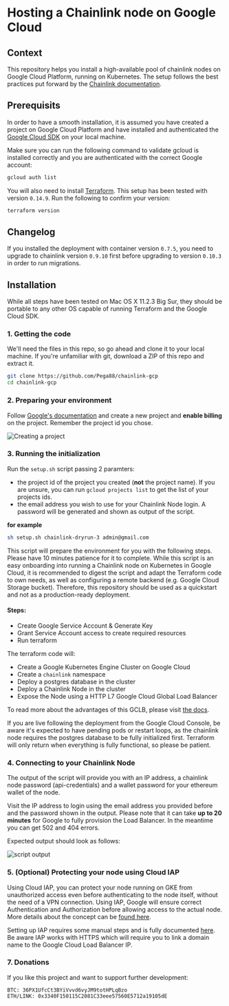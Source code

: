 # Hosting a Chainlink node on Google Cloud

## Context
This repository helps you install a high-available pool of chainlink nodes on Google Cloud Platform, running on Kubernetes. The setup follows the best practices put forward by the [Chainlink documentation](https://docs.chain.link/docs/best-security-practices).

## Prerequisits
In order to have a smooth installation, it is assumed you have created a project on Google Cloud Platform and have installed and authenticated the [Google Cloud SDK](https://cloud.google.com/sdk/install) on your local machine.

Make sure you can run the following command to validate gcloud is installed correctly and you are authenticated with the correct Google account:
```bash
gcloud auth list
```

You will also need to install [Terraform](https://www.terraform.io/). This setup has been tested with version `0.14.9`. Run the following to confirm your version:
```bash
terraform version
```

## Changelog
If you installed the deployment with container version `0.7.5`, you need to upgrade to chainlink version `0.9.10` first before upgrading to version `0.10.3` in order to run migrations.

## Installation
While all steps have been tested on Mac OS X 11.2.3 Big Sur, they should be portable to any other OS capable of running Terraform and the Google Cloud SDK.

### 1. Getting the code
We'll need the files in this repo, so go ahead and clone it to your local machine. If you're unfamiliar with git, download a ZIP of this repo and extract it.
```bash
git clone https://github.com/Pega88/chainlink-gcp
cd chainlink-gcp
```
### 2. Preparing your environment
Follow [Google's documentation](https://cloud.google.com/resource-manager/docs/creating-managing-projects) and create a new project and __enable billing__ on the project. Remember the project id you chose.

![Creating a project](imgs/create-project.png)


### 3. Running the initialization
Run the `setup.sh` script passing 2 paramters:
* the project id of the project you created (**not** the project name). If you are unsure, you can run
`gcloud projects list` to get the list of your projects ids.
* the email address you wish to use for your Chainlink Node login. A password will be generated and shown as output of the script.

**for example**
```bash
sh setup.sh chainlink-dryrun-3 admin@gmail.com
```
This script will prepare the environment for you with the following steps. Please have 10 minutes patience for it to complete. While this script is an easy onboarding into running a Chainlink node on Kubernetes in Google Cloud, it is recommended to digest the script and adapt the Terraform code to own needs, as well as configuring a remote backend (e.g. Google Cloud Storage bucket). Therefore, this repository should be used as a quickstart and not as a production-ready deployment.

#### Steps:
* Create Google Service Account & Generate Key
* Grant Service Account access to create required resources
* Run terraform

The terraform code will:
* Create a Google Kubernetes Engine Cluster on Google Cloud
* Create a `chainlink` namespace
* Deploy a postgres database in the cluster
* Deploy a Chainlink Node in the cluster
* Expose the Node using a HTTP L7 Google Cloud Global Load Balancer

To read more about the advantages of this GCLB, please visit [the docs](https://cloud.google.com/load-balancing/docs/https).

If you are live following the deployment from the Google Cloud Console, be aware it's expected to have pending pods or restart loops, as the chainlink node requires the postgres database to be fully initialized first. Terraform will only return when everything is fully functional, so please be patient.


### 4. Connecting to your Chainlink Node
The output of the script will provide you with an IP address, a chainlink node password (api-credentials) and a wallet password for your ethereum wallet of the node.

Visit the IP address to login using the email address you provided before and the password shown in the output. Please note that it can take **up to 20 minutes** for Google to fully provision the Load Balancer. In the meantime you can get 502 and 404 errors.

Expected output should look as follows:

![script output](imgs/output.png)

### 5. (Optional) Protecting your node using Cloud IAP
Using Cloud IAP, you can protect your node running on GKE from unauthorized access even before authenticating to the node itself, without the need of a VPN connection. Using IAP, Google will ensure correct Authentication and Authorization before allowing access to the actual node. More details about the concept can be [found here](https://cloud.google.com/iap/docs/concepts-overview).

Setting up IAP requires some manual steps and is fully documented [here](https://cloud.google.com/iap/docs/enabling-kubernetes-howto). Be aware IAP works with HTTPS which will require you to link a domain name to the Google Cloud Load Balancer IP.

### 7. Donations
If you like this project and want to support further development:

`BTC: 36PX1UfcCt3BYiVvvd6vyJM9totHPLqBzo`  
`ETH/LINK: 0x3340F150115C2081C33eee57560E5712a19105dE`
